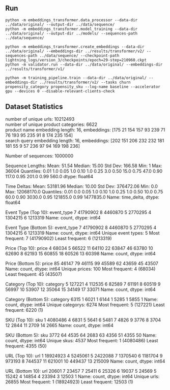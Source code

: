 ## Run

```shell
python -m embeddings_transformer.data_processor --data-dir ../data/original/ --output-dir ../data/sequence/
python -m embeddings_transformer.model_training --data-dir ../data/original/ --output-dir ../models/ --sequences-path ../data/sequence/

python -m embeddings_transformer.create_embeddings --data-dir ../data/original/ --embeddings-dir ../results/transformer/v2/ --sequences-path ../data/sequence/ --checkpoint-path lightning_logs/version_3/checkpoints/epoch=29-step=210960.ckpt
python -m validator.run --data-dir ../data/original/ --embeddings-dir ../results/transformer/v1/

python -m training_pipeline.train --data-dir ../data/original/ --embeddings-dir ../results/transformer/v2/ --tasks churn propensity_category propensity_sku --log-name baseline --accelerator gpu --devices 0 --disable-relevant-clients-check
```

## Dataset Statistics

number of unique urls: 10212493  
number of unique product categories: 6622  
product name embedding length: 16, embeddings: [175  21 154 157  93 239  71  76 193  95 235  91   8 174 235 154]  
search query embedding length: 16, embeddings: [202 151 206 232 232 181 181  55   9  57 236  97  94 169 198 236]

Number of sequences: 1000000

Sequence Lengths:
  Mean:     51.54
  Median:   15.00
  Std Dev:  166.58
  Min:      1
  Max:      36004
  Quantiles:
0.01      1.0
0.05      1.0
0.10      1.0
0.25      3.0
0.50     15.0
0.75     47.0
0.90    117.0
0.95    201.0
0.99    560.0
dtype: float64

Time Deltas:
  Mean:     53181.96
  Median:   10.00
  Std Dev:  376472.06
  Min:      0.0
  Max:      12068170.0
  Quantiles:
0.01          0.0
0.05          1.0
0.10          1.0
0.25          1.0
0.50         10.0
0.75         60.0
0.90       3030.0
0.95     121855.0
0.99    1477835.0
Name: time_delta, dtype: float64

Event Type (Top 10):
event_type
7    41790902
8     4460870
5     2770295
4     1304215
6     1213319
Name: count, dtype: int64

Event Type (Bottom 5):
event_type
7    41790902
8     4460870
5     2770295
4     1304215
6     1213319
Name: count, dtype: int64
  Unique event types: 5
  Most frequent: 7 (41790902)
  Least frequent: 6 (1213319)

Price (Top 10):
price
4     68034
5     66522
11    64110
22    63847
46    63780
10    62690
8     62193
15    60855
18    60526
13    60398
Name: count, dtype: int64

Price (Bottom 5):
price
85    46147
79    46115
99    45589
62    43659
45    43507
Name: count, dtype: int64
  Unique prices: 100
  Most frequent: 4 (68034)
  Least frequent: 45 (43507)

Category (Top 10):
category
5     127221
4     112535
6      82589
7      61191
8      60519
9      56997
10     53907
12     35064
15     34149
17     33071
Name: count, dtype: int64

Category (Bottom 5):
category
6315    1
6021    1
6144    1
5285    1
5855    1
Name: count, dtype: int64
  Unique categorys: 6274
  Most frequent: 5 (127221)
  Least frequent: 6220 (1)

SKU (Top 10):
sku
1     4080486
4        6831
5        5641
6        5481
7        4826
9        3776
8        3704
12       2844
11       2709
14       2665
Name: count, dtype: int64

SKU (Bottom 5):
sku
3772    64
4535    64
2683    63
4356    51
4355    50
Name: count, dtype: int64
  Unique skus: 4537
  Most frequent: 1 (4080486)
  Least frequent: 4355 (50)

URL (Top 10):
url
1     18924923
4      5245061
5      2422088
7      1370540
6      1181704
9       973193
8       744537
11      621001
10      449437
13      215009
Name: count, dtype: int64

URL (Bottom 10):
url
20601    7
23457    7
25411    6
25326    6
19037    5
24569    5
15242    4
14854    4
23394    3
12503    1
Name: count, dtype: int64
  Unique urls: 26855
  Most frequent: 1 (18924923)
  Least frequent: 12503 (1)
